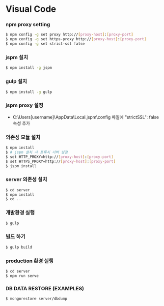 # Visual Code

### npm proxy setting
```bash
$ npm config -g set proxy http://[proxy-host]:[proxy-port]
$ npm config -g set https-proxy http://[proxy-host]:[proxy-port]
$ npm config -g set strict-ssl false
```

### jspm 설치
```bash
$ npm install -g jspm
```
### gulp 설치
```bash
$ npm install -g gulp
```

### jspm proxy 설정
- C:\Users\[username]\AppData\Local\.jspm\config 파일에 "strictSSL": false 속성 추가

### 의존성 모듈 설치
```bash
$ npm install
$ # jspm 설치 시 프록시 서버 설정
$ set HTTP_PROXY=http://[proxy-host]:[proxy-port]
$ set HTTPS_PROXY=http://[proxy-host]:[proxy-port]
$ jspm install
```

### server 의존성 설치
```bash
$ cd server
$ npm install
$ cd ..
```

### 개발환경 실행
```bash
$ gulp
```

### 빌드 하기
```bash
$ gulp build
```

### production 환경 실행
```bash
$ cd server
$ npm run serve
```



### DB DATA RESTORE (EXAMPLES)
```bash
$ mongorestore server/dbdump
```
